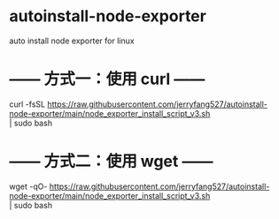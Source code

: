 # autoinstall-node-exporter
auto install node exporter for linux


# —— 方式一：使用 curl —— 
curl -fsSL https://raw.githubusercontent.com/jerryfang527/autoinstall-node-exporter/main/node_exporter_install_script_v3.sh \
  | sudo bash

# —— 方式二：使用 wget —— 
wget -qO- https://raw.githubusercontent.com/jerryfang527/autoinstall-node-exporter/main/node_exporter_install_script_v3.sh \
  | sudo bash
